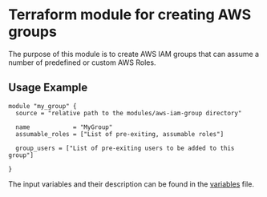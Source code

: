 # Terraform module for creating AWS groups

The purpose of this module is to create AWS IAM groups that can assume a number of predefined or custom AWS Roles.

## Usage Example
```hcl
module "my_group" {
  source = "relative path to the modules/aws-iam-group directory"

  name            = "MyGroup"
  assumable_roles = ["List of pre-exiting, assumable roles"]

  group_users = ["List of pre-exiting users to be added to this group"]

}
```

The input variables and their description can be found in the [variables](./vars.tf) file.
